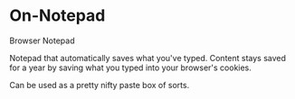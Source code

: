 On-Notepad
======

Browser Notepad

Notepad that automatically saves what you've typed. Content stays saved for a year by saving what you typed into your browser's cookies. 

Can be used as a pretty nifty paste box of sorts.
